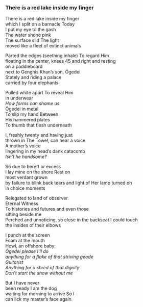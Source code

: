 ### There is a red lake inside my finger


There is a red lake inside my finger\
which I split on a barnacle Today\
I put my eye to the gash\
The water shone pink\
The surface slid The light\
moved like a fleet of extinct animals

Parted the edges (seething inhale) To regard Him\
floating in the center, knees 45 and right and resting\
on a paddleboard\
next to Genghis Khan’s son, Ögedei\
Stately and riding a palace\
carried by four elephants

Pulled white apart To reveal Him\
in underwear\
*How forms can shame us*\
Ögedei in metal\
To slip my hand Between\
His hammered plates\
To thumb that flesh underneath

I, freshly twenty and having just\
<span class='link' data-link='ralph.md'>thrown in The Towel,</span> can hear a voice\
A mother’s voice \
lingering in my head’s dank catacomb\
*Isn’t he handsome?*

So due to bereft or excess\
I lay mine on the shore Rest on\
most verdant grown\
by failure to blink back tears and light of Her lamp turned on\
in choice moments

Relegated to land of observer\
Eternal Witness\
To histories and futures and even those\
sitting beside me\
Perched and unnoticing, so close in the backseat I could touch\
the insides of their elbows

I punch at the screen\
Foam at the mouth\
Howl, an offshore baby:\
*Ögedei please I’ll do\
anything for a flake of that striving geode\
Guitarist\
Anything for a shred of that dignity*\
<span class='link' data-link='show.md'>*Don’t start the show without me*</span>

But I have never\
been ready I am the dog\
waiting for morning to arrive So I\
can lick my master’s face again
